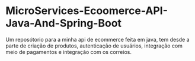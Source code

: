 # MicroServices-Ecoomerce-API-Java-And-Spring-Boot
 Um reposótorio para a minha api de ecommerce feita em java, tem desde a parte de criação de produtos, autenticação de usuários, integração com meio de pagamentos e integração com os correios.
